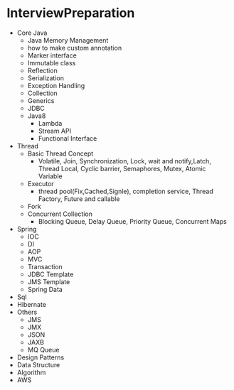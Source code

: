 # InterviewPreparation
* Core Java
  - Java Memory Management
  - how to make custom annotation 
  - Marker interface 
  - Immutable class
  - Reflection
  - Serialization  
  - Exception Handling 
  - Collection 
  - Generics 
  - JDBC
  - Java8 
    - Lambda
    - Stream API
    - Functional Interface
* Thread 
  - Basic Thread Concept
    - Volatile, Join, Synchronization, Lock, wait and notify,Latch, Thread Local, Cyclic barrier, Semaphores, Mutex, Atomic Variable
  - Executor 
    - thread pool(Fix,Cached,Signle), completion service, Thread Factory, Future and callable
  - Fork
  - Concurrent Collection 
    - Blocking Queue, Delay Queue, Priority Queue, Concurrent Maps
* Spring
  - IOC
  - DI
  - AOP
  - MVC
  - Transaction
  - JDBC Template
  - JMS Template
  - Spring Data
* Sql
* Hibernate
* Others
  - JMS 
  - JMX
  - JSON
  - JAXB
  - MQ Queue
* Design Patterns
* Data Structure
* Algorithm 
* AWS
  
  
